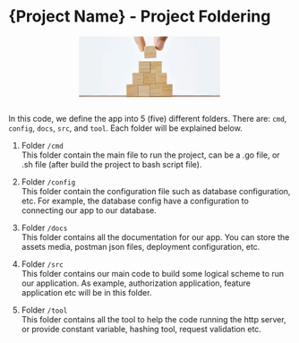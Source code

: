 # {Project Name} - Project Foldering

<img src="../assets/structure.jpg" alt="Golang Logo" style="width: 500px; display: block; margin-left: auto; margin-right: auto; width: 50%; margin-bottom: 30px">

In this code, we define the app into 5 (five) different folders. There are: `cmd`, `config`, `docs`, `src`, and `tool`. Each folder will be explained below.

1. Folder `/cmd`\
This folder contain the main file to run the project, can be a .go file, or .sh file (after build the project to bash script file).

2. Folder `/config`\
This folder contain the configuration file such as database configuration, etc. For example, the database config have a configuration to connecting our app to our database.

3. Folder `/docs`\
This folder contains all the documentation for our app. You can store the assets media, postman json files, deployment configuration, etc.

4. Folder `/src`\
This folder contains our main code to build some logical scheme to run our application. As example, authorization application, feature application etc will be in this folder.

5. Folder `/tool`\
This folder contains all the tool to help the code running the http server, or provide constant variable, hashing tool, request validation etc.